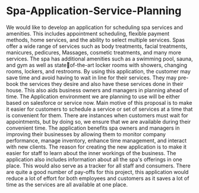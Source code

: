 # Spa-Application-Service-Planning

We would like to develop an application for scheduling spa services and amenities. This 
includes appointment scheduling, flexible payment methods, home services, and the ability 
to select multiple services. Spas offer a wide range of services such as body treatments, facial 
treatments, manicures, pedicures, Massages, cosmetic treatments, and many more services. 
The spa has additional amenities such as a swimming pool, sauna, and gym as well as stateof-the-art locker rooms with showers, changing rooms, lockers, and restrooms. By using this 
application, the customer may save time and avoid having to wait in line for their services. 
They may pre-book the services they desire and also have these services done in their house. 
This also aids business owners and managers in planning ahead of time. 
The Application environment we are planning to use will be either based on salesforce or 
service now. 
Main motive of this proposal is to make it easier for customers to schedule a service or set of 
services at a time that is convenient for them. There are instances when customers must wait 
for appointments, but by doing so, we ensure that we are available during their convenient 
time. The application benefits spa owners and managers in improving their businesses by 
allowing them to monitor company performance, manage inventory, enhance time 
management, and interact with new clients. 
The reason for creating the new application is to make it easier for staff to learn about the 
inner workings of the business. The application also includes information about all the spa's 
offerings in one place. This would also serve as a tracker for all staff and consumers. 
There are quite a good number of pay-offs for this project, this application would reduce a lot 
of effort for both employees and customers as it saves a lot of time as the services are all 
available at one place.
